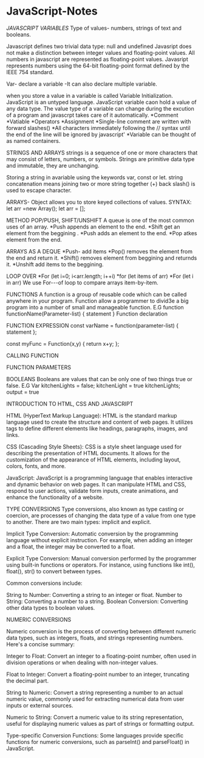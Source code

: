 # JavaScript-Notes

*JAVASCRIPT VARIABLES*
Type of values- numbers, strings of text and booleans.

Javascript defines two trivial data type: null and undefined
Javasript does not make a distinction between integer values and floating-point values.
All numbers in javascript are represented as floating-point values.
Javasript represents numbers using the 64-bit floating-point format defined by the IEEE 754 standard.

Var- declare a variable 
   -It can also declare multiple variable.

   when you store a value in a variable is called Variable Initialization.
   JavaScript is an untyped language.
   JavaScript variable caon hold a value of any data type.
   The value type of a variable can change during the excution of a program and javascrpt takes care of it automatically.
   *Comment
   *Vatiable
   *Operators
   *Assignment
   *Single-line comment are written with forward slashes(\)
   *All characters immediately following the // syntax until the end of the line will be ignored by javascript'
   *Variable can be thought of as named containers.



  STRINGS AND ARRAYS
  strings is a sequence of one or more characters that may consist of letters, numbers, or symbols.
  Strings are primitive data type and immutable, they are unchanging.

  Storing a string in avariable using the keywords var, const or let.
  string concatenation means joining two or more string together (+)
  back slash(\) is used to escape character.

  ARRAYS- Object allows you to store keyed collections of values.
  SYNTAX: let arr =new Array();
          let arr = [];

          
  METHOD POP/PUSH, SHIFT/UNSHIFT
 A queue is one of the most common uses of an array.
*Push appends an element to the end.
*Shift get an element from the beggining .
*Push adds an element to the end.
*Pop atkes element from the end.

ARRAYS AS A DEQUE
*Push- add items 
*Pop() removes the element from the end and return it.
*Shift() removes element from beggining and returnds it.
*Unshift add items to the beggining.

LOOP OVER
*For (let i=0; i<arr.length; i++i) 
*for (let items of arr)
*For (let i in arr)
We use For---of loop to compare arrays item-by-item.


FUNCTIONS
A function is a group of reusable code which can be called anywhere in your program.
Function allow a programmer to divid3e a big program into a number of small and manageable function.
E.G function functionName(Parameter-list) {
    statement 
    } Function declaration

FUNCTION EXPRESSION
const varName = function(parameter-list) {
statement
};

const myFunc = Function(x,y) {
return x+y;
};

CALLING FUNCTION

<script type = "text/javascript">
function sayHello() {
alert("Hello there!");
}
</script>

FUNCTION PARAMETERS
<script type = "text/javascript">
function sayHello(name, age) {
document.write(name +"is" + age + "years old"); }
</script>

BOOLEANS
Booleans are values that can be only one of two things true or false.
E.G Var kitchenLights = false;
kitchenLight = true
kitchenLights;
output = true

INTRODUCTION TO HTML, CSS AND JAVASCRIPT

HTML (HyperText Markup Language): HTML is the standard markup language used to create the structure and content of web pages. It utilizes tags to define different elements like headings, paragraphs, images, and links.

CSS (Cascading Style Sheets): CSS is a style sheet language used for describing the presentation of HTML documents. It allows for the customization of the appearance of HTML elements, including layout, colors, fonts, and more.

JavaScript: JavaScript is a programming language that enables interactive and dynamic behavior on web pages. It can manipulate HTML and CSS, respond to user actions, validate form inputs, create animations, and enhance the functionality of a website.

TYPE CONVERSIONS
Type conversions, also known as type casting or coercion, are processes of changing the data type of a value from one type to another. There are two main types: implicit and explicit.

Implicit Type Conversion: Automatic conversion by the programming language without explicit instruction. For example, when adding an integer and a float, the integer may be converted to a float.

Explicit Type Conversion: Manual conversion performed by the programmer using built-in functions or operators. For instance, using functions like int(), float(), str() to convert between types.

Common conversions include:

String to Number: Converting a string to an integer or float.
Number to String: Converting a number to a string.
Boolean Conversion: Converting other data types to boolean values.

NUMERIC CONVERSIONS

Numeric conversion is the process of converting between different numeric data types, such as integers, floats, and strings representing numbers. Here's a concise summary:

Integer to Float: Convert an integer to a floating-point number, often used in division operations or when dealing with non-integer values.

Float to Integer: Convert a floating-point number to an integer, truncating the decimal part.

String to Numeric: Convert a string representing a number to an actual numeric value, commonly used for extracting numerical data from user inputs or external sources.

Numeric to String: Convert a numeric value to its string representation, useful for displaying numeric values as part of strings or formatting output.

Type-specific Conversion Functions: Some languages provide specific functions for numeric conversions, such as parseInt() and parseFloat() in JavaScript.
 
